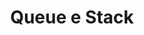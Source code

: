 ---
title: "Queue e Stack"
type: lecture
repo: https://github.com/ProfSchimd/teaching-material/tree/main/inf/datastructure/queue-and-stack
weight: 30
summary: "In questa lezione si affrontano le strutture dati queue (coda) e stack (pila) indicando il loro comportamento e le operazioni che sono normalmente disponibile per queste strutture."
---